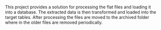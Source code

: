 This project provides a solution for processing the flat files and loading it into a database. The extracted data is then transformed and loaded into the target tables.
After processing the files are moved to the archived folder where in the older files are removed periodically.
